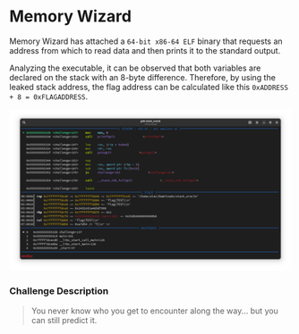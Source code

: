 # Memory Wizard
Memory Wizard has attached a `64-bit x86-64 ELF` binary that requests an address from which to read data and then prints it to the standard output.

Analyzing the executable, it can be observed that both variables are declared on the stack with an 8-byte difference. Therefore, by using the leaked stack address, the flag address can be calculated like this `0xADDRESS + 8 = 0xFLAGADDRESS`.

<img src="gdb.png">

### Challenge Description
>You never know who you get to encounter along the way... but you can still predict it.